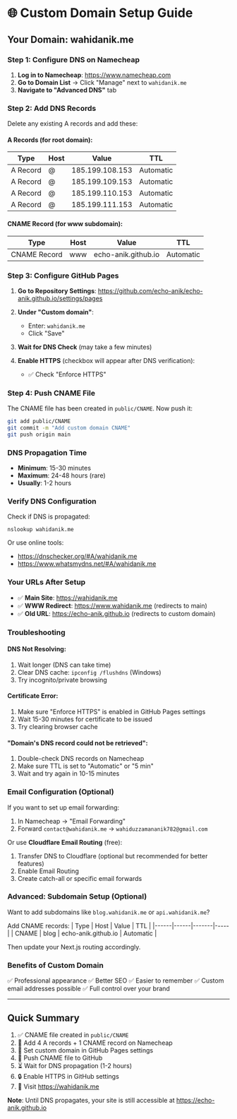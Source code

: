 # 🌐 Custom Domain Setup Guide

## Your Domain: wahidanik.me

### Step 1: Configure DNS on Namecheap

1. **Log in to Namecheap**: https://www.namecheap.com
2. **Go to Domain List** → Click "Manage" next to `wahidanik.me`
3. **Navigate to "Advanced DNS"** tab

### Step 2: Add DNS Records

Delete any existing A records and add these:

#### A Records (for root domain):
| Type | Host | Value | TTL |
|------|------|-------|-----|
| A Record | @ | 185.199.108.153 | Automatic |
| A Record | @ | 185.199.109.153 | Automatic |
| A Record | @ | 185.199.110.153 | Automatic |
| A Record | @ | 185.199.111.153 | Automatic |

#### CNAME Record (for www subdomain):
| Type | Host | Value | TTL |
|------|------|-------|-----|
| CNAME Record | www | echo-anik.github.io | Automatic |

### Step 3: Configure GitHub Pages

1. **Go to Repository Settings**: 
   https://github.com/echo-anik/echo-anik.github.io/settings/pages

2. **Under "Custom domain"**:
   - Enter: `wahidanik.me`
   - Click "Save"

3. **Wait for DNS Check** (may take a few minutes)

4. **Enable HTTPS** (checkbox will appear after DNS verification):
   - ✅ Check "Enforce HTTPS"

### Step 4: Push CNAME File

The CNAME file has been created in `public/CNAME`. Now push it:

```bash
git add public/CNAME
git commit -m "Add custom domain CNAME"
git push origin main
```

### DNS Propagation Time

- **Minimum**: 15-30 minutes
- **Maximum**: 24-48 hours (rare)
- **Usually**: 1-2 hours

### Verify DNS Configuration

Check if DNS is propagated:
```
nslookup wahidanik.me
```

Or use online tools:
- https://dnschecker.org/#A/wahidanik.me
- https://www.whatsmydns.net/#A/wahidanik.me

### Your URLs After Setup

- ✅ **Main Site**: https://wahidanik.me
- ✅ **WWW Redirect**: https://www.wahidanik.me (redirects to main)
- ✅ **Old URL**: https://echo-anik.github.io (redirects to custom domain)

### Troubleshooting

#### DNS Not Resolving:
1. Wait longer (DNS can take time)
2. Clear DNS cache: `ipconfig /flushdns` (Windows)
3. Try incognito/private browsing

#### Certificate Error:
1. Make sure "Enforce HTTPS" is enabled in GitHub Pages settings
2. Wait 15-30 minutes for certificate to be issued
3. Try clearing browser cache

#### "Domain's DNS record could not be retrieved":
1. Double-check DNS records on Namecheap
2. Make sure TTL is set to "Automatic" or "5 min"
3. Wait and try again in 10-15 minutes

### Email Configuration (Optional)

If you want to set up email forwarding:

1. In Namecheap → "Email Forwarding"
2. Forward `contact@wahidanik.me` → `wahiduzzamananik782@gmail.com`

Or use **Cloudflare Email Routing** (free):
1. Transfer DNS to Cloudflare (optional but recommended for better features)
2. Enable Email Routing
3. Create catch-all or specific email forwards

### Advanced: Subdomain Setup (Optional)

Want to add subdomains like `blog.wahidanik.me` or `api.wahidanik.me`?

Add CNAME records:
| Type | Host | Value | TTL |
|------|------|-------|-----|
| CNAME | blog | echo-anik.github.io | Automatic |

Then update your Next.js routing accordingly.

### Benefits of Custom Domain

✅ Professional appearance
✅ Better SEO
✅ Easier to remember
✅ Custom email addresses possible
✅ Full control over your brand

---

## Quick Summary

1. ✅ CNAME file created in `public/CNAME`
2. 🔄 Add 4 A records + 1 CNAME record on Namecheap
3. 🔄 Set custom domain in GitHub Pages settings
4. 🔄 Push CNAME file to GitHub
5. ⏳ Wait for DNS propagation (1-2 hours)
6. 🔒 Enable HTTPS in GitHub settings
7. 🎉 Visit https://wahidanik.me

**Note**: Until DNS propagates, your site is still accessible at https://echo-anik.github.io

